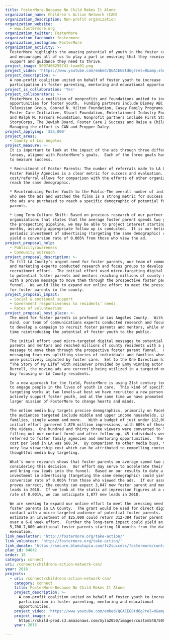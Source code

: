 ```yaml
---
title: FosterMore-Because No Child Makes It Alone
organization_name: Children's Action Network (CAN)
organization_description: Non-profit organization
organization_website:
  - www.fostermore.org
organization_twitter: FosterMore
organization_facebook: fostermore
organization_instagram: FosterMore
organization_activity: >-
  FosterMore highlights the amazing potential of youth in the foster care system
  and encourages all of us to play a part in ensuring that they receive the
  support and guidance they need to thrive.
project_image: 5007408255741-team91.png
project_video: 'https://www.youtube.com/embed/QGACEG8td6g?rel=0&amp;showinfo=0'
project_description: >-
  A non-profit coalition united on behalf of foster youth to increase
  participation in foster parenting, mentoring and educational opportunities.
project_is_collaboration: 'Yes'
project_collaborators: >-
  FosterMore is a coalition of nonprofits and foundations united to increase
  opportunities for foster youth.  Funding partners include Disney ABC
  Television Group, Conrad N. Hilton Foundation, Casey Family Programs, Pritzker
  Foster Care Initiative, Stuart Foundation, Entertainment Industry Foundation
  and Ralph M. Parsons Foundation. Nonprofit partners include First Star,
  StoryCorps, The Jewish Board, Foster Care 2 Success and Raise a Child. 
  Managing the effort is CAN and Propper Daley.
project_applying: '$25,000'
project_areas:
  - County of Los Angeles
project_measure: >-
  It is important to look at the impact of the ads through three different
  lenses, aligned with FosterMore’s goals.  Each of the three goals has a metric
  to measure success.

  * Recruitment of Foster Parents: The number of referrals made to LA County
  Foster Family Agencies is a clear metric for success and evaluation.  The
  cost/referral allows for comparison with the efforts of other organizations to
  reach the same demographic.

  * Reintroducing Foster Youth to the Public—The overall number of individuals
  who see the ads and watched the films is a strong metric for success because
  the ads are purchased to reach a specific demographic of potential foster
  parents.

  * Long Term Culture Shift: Based on previous research of our partner
  organizations that states that the average foster parent spends two years in
  the prospecting pipeline, we may be able to project interest starting in 18-24
  months, assuming appropriate follow up is conducted.  It is our belief that a
  periodic investment of advertising (targeting the same demographic) could
  yield a conversion rate of 0.005% from those who view the ad.
project_proposal_help:
  - Publicity/awareness
  - Community outreach
project_proposal_description: >-
  To fill LA County’s urgent need for foster parents, our team of communications
  and marketing experts conducted research and focus groups to develop an online
  recruitment effort.  The initial effort used micro-targeting digital messages
  to potential foster parents and mentors reaching millions of county residents
  with a proven message to move them through the prospective foster parent
  funnel.  We would like to expand our online effort to meet the pressing need
  for foster parents in the county.
project_proposal_impact:
  - Social & emotional support
  - Government responsiveness to residents’ needs
  - Rates of volunteerism
project_proposal_best_place: >-
  The need for foster parents is profound in Los Angeles County.  With this in
  mind, our team of communications experts conducted research and focus groups
  to develop a campaign to recruit foster parents and mentors, while at the same
  time reintroducing the potential of foster youth to the public.  

  The initial effort used micro-targeted digital messages to potential foster
  parents and mentors and reached millions of county residents with a proven
  message to move them through the prospective foster parent funnel.  Our
  messaging features uplifting stories of individuals and families whose lives
  were positively impacted by foster care.  Set to the One Direction hit song
  “The Story of My Life” with voiceover provided by Emmy winning actor Ty
  Burrell, the moving ads are currently being utilized in a targeted online ad
  buy focusing on LA County residents.  

  In a new approach for the field, FosterMore is using 21st century techniques
  to engage people in the lives of youth in care.  This kind of specific
  targeting works at two levels—at best we have recruited a new person to
  actively support foster youth, and at the same time we have promoted the
  larger mission of FosterMore to change hearts and minds.  

  The online media buy targets precise demographics, primarily on Facebook and
  the audiences targeted include middle and upper income households, LGBT
  families, single women and more.   With a budget of just under $12,000 the
  initial effort garnered 1.876 million impressions, with 609k of those watching
  the videos.  One hundred and thirty three viewers were converted to leads (by
  filling out our contact form) and after follow up, 45 individuals were
  referred to foster family agencies and mentoring opportunities.  The overall
  cost per lead in LA was $68.34.  By comparison to other media buys, this is a
  very low viewership cost which can be attributed to compelling content and
  thoughtful media buy targeting. 

  What’s more research shows that foster parents on average spend two years
  considering this decision.  Our effort may serve to accelerate their decision
  and bring new leads into the funnel.  Based on our results to date a periodic
  investment in advertising (targeting the same demographic) could yield a
  conversion rate of 0.005% from those who viewed the ads.  If our assumption
  proves correct, the county can expect 3,047 new foster parent and mentoring
  leads in 2018.  If we look at the static ad impression figures at a conversion
  rate of 0.001%, we can anticipate 1,877 new leads in 2018. 

  We are seeking to expand our online effort to meet the pressing need for
  foster parents in LA County.  The grant would be used for direct digital
  contact with a micro-targeted audience of potential foster parents.  We
  estimate an investment of $25,000 could return 312-384 foster parent leads
  over a 6-8 week effort.  Further the long-term impact could yield an estimated
  5,700-7,000 additional foster parents starting 18 months from the date of
  execution.
link_newsletter: 'http://fostermore.org/take-action/'
link_volunteer: 'http://fostermore.org/take-action/'
link_donate: 'https://secure.blueutopia.com/fc2success/fostermore/contribute/'
plan_id: 84042
order: 18
category: connect
uri: /connect/childrens-action-network-can/
year: 2016
projects:
  - uri: /connect/childrens-action-network-can/
    category: connect
    title: FosterMore-Because No Child Makes It Alone
    project_description: >-
      A non-profit coalition united on behalf of foster youth to increase
      participation in foster parenting, mentoring and educational
      opportunities.
    project_video: 'https://www.youtube.com/embed/QGACEG8td6g?rel=0&amp;showinfo=0'
    project_image: >-
      https://skild-prod.s3.amazonaws.com/myla2050/images/custom540/5007408255741-team91.png
    year: 2016

---
```

